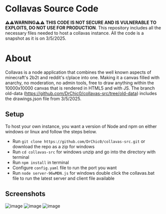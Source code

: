 # Collavas Source Code

**⚠️⚠️WARNING⚠️⚠️** **THIS CODE IS NOT SECURE AND IS VULNERABLE TO EXPLOITS, DO NOT USE FOR PRODUCTION**. This repository includes all the necessary files needed to host a collavas instance. All the code is a snapshot as it is on 3/5/2025.


# About

Collavas is a node application that combines the well known aspects of minecraft's 2b2t and reddit's r/place into one. Making it a canvas filled with anarchy, no moderation, no admin tools, free to draw anything within the 10000x10000 canvas that is rendered in HTML5 and with JS. The branch old-data (https://github.com/DrChic0/collavas-src/tree/old-data) includes the drawings.json file from 3/5/2025.

## Setup

To host your own instance, you want a version of Node and npm on either windows or linux and follow the steps below.

- Run `git clone https://github.com/DrChic0/collavas-src.git` or download the repo as a zip for windows
- Run `cd collavas-src` for windows unzip and go into the directory with terminal
- Run `npm install` in terminal
- Configure `config.yaml` file to run the port you want
- Run `node server-96wMDN.js` for windows double click the collavas.bat file to run the latest server and client file available

## Screenshots
![image](https://github.com/user-attachments/assets/b11624ab-b7b3-49e4-bc05-6aedf549aeac)
![image](https://github.com/user-attachments/assets/6d63a3c4-3140-4798-9594-da7df6b864d3)
![image](https://github.com/user-attachments/assets/fd45f6bb-5dab-4b5d-8913-e58645179b9a)
